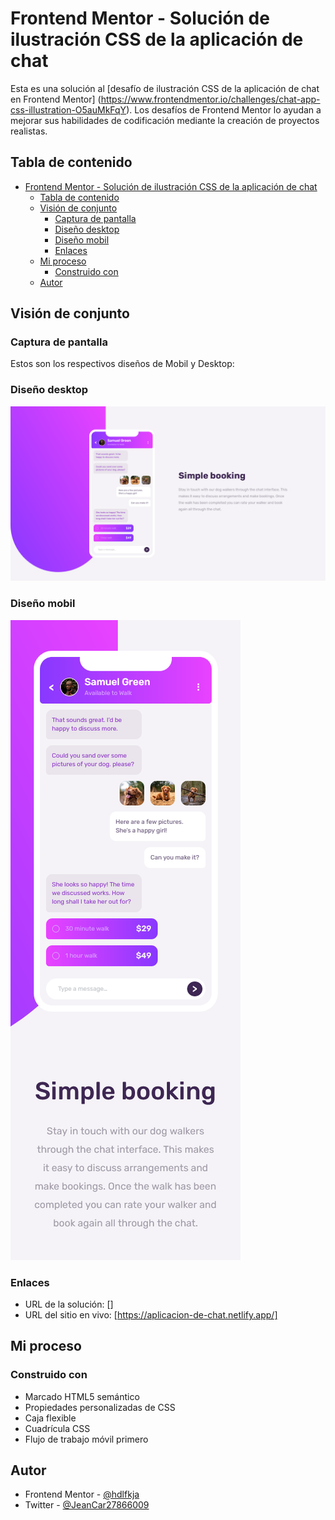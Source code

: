 # Frontend Mentor - Solución de ilustración CSS de la aplicación de chat

Esta es una solución al [desafío de ilustración CSS de la aplicación de chat en Frontend Mentor] (https://www.frontendmentor.io/challenges/chat-app-css-illustration-O5auMkFqY). Los desafíos de Frontend Mentor lo ayudan a mejorar sus habilidades de codificación mediante la creación de proyectos realistas.

## Tabla de contenido

- [Frontend Mentor - Solución de ilustración CSS de la aplicación de chat](#frontend-mentor---solución-de-ilustración-css-de-la-aplicación-de-chat)
  - [Tabla de contenido](#tabla-de-contenido)
  - [Visión de conjunto](#visión-de-conjunto)
    - [Captura de pantalla](#captura-de-pantalla)
    - [Diseño desktop](#diseño-desktop)
    - [Diseño mobil](#diseño-mobil)
    - [Enlaces](#enlaces)
  - [Mi proceso](#mi-proceso)
    - [Construido con](#construido-con)
  - [Autor](#autor)

## Visión de conjunto

### Captura de pantalla

Estos son los respectivos diseños de Mobil y Desktop:

### Diseño desktop
![](Desktop-Dise%C3%B1o.png)

### Diseño mobil
![](Mobile-Dise%C3%B1o.png)

### Enlaces

- URL de la solución: [] 
- URL del sitio en vivo: [https://aplicacion-de-chat.netlify.app/]

## Mi proceso

### Construido con

- Marcado HTML5 semántico
- Propiedades personalizadas de CSS
- Caja flexible
- Cuadrícula CSS
- Flujo de trabajo móvil primero

## Autor

- Frontend Mentor - [@hdlfkja](https://www.frontendmentor.io/profile/hdlfkja)
- Twitter - [@JeanCar27866009](https://twitter.com/JeanCar27866009)


